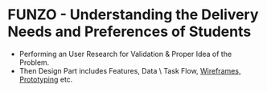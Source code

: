 # FUNZO - Understanding the Delivery Needs and Preferences of Students
- Performing an User Research for Validation &amp; Proper Idea of the Problem.
- Then Design Part includes Features, Data \ Task Flow, [Wireframes, Prototyping](https://www.figma.com/proto/zhuhYH5K7P8OY96wev1iz6/UI-UDP-Wireframes?type=design&node-id=40-377&scaling=scale-down&page-id=0%3A1&starting-point-node-id=40%3A377)  etc.
